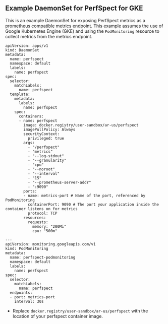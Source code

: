 ## Example DaemonSet for PerfSpect for GKE

This is an example DaemonSet for exposing PerfSpect metrics as a prometheus compatible metrics endpoint. This example assumes the use of Google Kubernetes Engine (GKE) and using the `PodMonitoring` resource to collect metrics from the metrics endpoint.

```
apiVersion: apps/v1
kind: DaemonSet
metadata:
  name: perfspect
  namespace: default
  labels:
    name: perfspect
spec:
  selector:
    matchLabels:
      name: perfspect
  template:
    metadata:
      labels:
        name: perfspect
    spec:
      containers:
      - name: perfspect
        image: docker.registry/user-sandbox/ar-us/perfspect
        imagePullPolicy: Always
        securityContext:
          privileged: true
        args:
          - "/perfspect"
          - "metrics"
          - "--log-stdout"
          - "--granularity"
          - "cpu"
          - "--noroot"
          - "--interval"
          - "15"
          - "--prometheus-server-addr"
          - ":9090"
        ports:
        - name: metrics-port # Name of the port, referenced by PodMonitoring
          containerPort: 9090 # The port your application inside the container listens on for metrics
          protocol: TCP
        resources:
          requests:
            memory: "200Mi"
            cpu: "500m"

---
apiVersion: monitoring.googleapis.com/v1
kind: PodMonitoring
metadata:
  name: perfspect-podmonitoring
  namespace: default
  labels:
    name: perfspect
spec:
  selector:
    matchLabels:
      name: perfspect
  endpoints:
  - port: metrics-port
    interval: 30s
```
 * Replace `docker.registry/user-sandbox/ar-us/perfspect` with the location of your perfspect container image.
